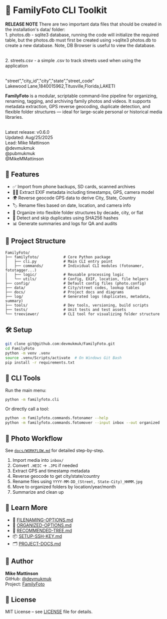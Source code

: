# 📸 FamilyFoto CLI Toolkit

**RELEASE NOTE** There are two important data files that should be created in the installation's data/ folder:
   <br> 1. photos.db - sqlite3 database, running the code will initialize the required table, but the photos.db must first be created using >sqlite3 photos.db to create a new database. Note, DB Browser is useful to view the database.
   
   <br> 2. streets.csv - a simple .csv to track streets used when using the application
    
   <br>   "street","city_id","city","state","street_code"
    <br>  Lakewood Lane,1840015962,Titusville,Florida,LAKETI
    

**FamilyFoto** is a modular, scriptable command-line pipeline for organizing, renaming, tagging, and archiving family photos and videos. It supports metadata extraction, GPS reverse geocoding, duplicate detection, and flexible folder structures — ideal for large-scale personal or historical media libraries.

<br>Latest release: v0.6.0
<br>Updated: Aug/25/2025
<br>Lead: Mike Mattinson
<br>@devmukmuk
<br>@pubmukmuk
<br>@MikeMMattinson

## 🚀 Features

- ✅ Import from phone backups, SD cards, scanned archives
- 🕵️‍♂️ Extract EXIF metadata including timestamps, GPS, camera model
- 🌍 Reverse geocode GPS data to derive City, State, Country
- 🏷️ Rename files based on date, location, and camera info
- 📂 Organize into flexible folder structures by decade, city, or flat
- 🔁 Detect and skip duplicates using SHA256 hashes
- 📊 Generate summaries and logs for QA and audits

## 📁 Project Structure

```
FamilyFoto/
├── familyfoto/           # Core Python package
│   ├── cli.py            # Main CLI entry point
│   ├── commands/         # Individual CLI modules (fotonamer, fototagger...)
│   ├── logic/            # Reusable processing logic
│   └── utils/            # Config, EXIF, location, file helpers
├── config/               # Default config files (photo.config)
├── data/                 # City/street codes, lookup tables
├── docs/                 # Project docs and diagrams
├── log/                  # Generated logs (duplicates, metadata, summary)
├── tools/                # Dev tools, versioning, build scripts
├── tests/                # Unit tests and test assets
└── treeviewer/           # CLI tool for visualizing folder structure
```

## 🛠️ Setup

```bash
git clone git@github.com:devmukmuk/FamilyFoto.git
cd FamilyFoto
python -m venv .venv
source .venv/Scripts/activate  # On Windows Git Bash
pip install -r requirements.txt
```

## 🧰 CLI Tools

Run the main menu:
```bash
python -m familyfoto.cli
```

Or directly call a tool:
```bash
python -m familyfoto.commands.fotonamer --help
python -m familyfoto.commands.fotomover --input inbox --out organized
```

## 📸 Photo Workflow

See [`docs/WORKFLOW.md`](docs/WORKFLOW.md) for detailed step-by-step.

1. Import media into `inbox/`
2. Convert `.HEIC` → `.JPG` if needed
3. Extract GPS and timestamp metadata
4. Reverse geocode to get city/state/country
5. Rename files using `YYYY-MM-DD_(Street, State-City)_HHMM.jpg`
6. Move to organized folders by location/year/month
7. Summarize and clean up

## 🧠 Learn More

- 📄 [FILENAMING-OPTIONS.md](docs/FILENAMING-OPTIONS.md)
- 📄 [ORGANIZED-OPTIONS.md](docs/ORGANIZED-OPTIONS.md)
- 🌳 [RECOMMENDED-TREE.md](docs/RECOMMENDED-TREE.md)
- 📦 [SETUP-SSH-KEY.md](docs/SETUP-SSH-KEY.md)
- 🗂️ [PROJECT-DOCS.md](docs/PROJECT-DOCS.md)

## 👤 Author

**Mike Mattinson**  
GitHub: [@devmukmuk](https://github.com/devmukmuk)  
Project: [FamilyFoto](https://github.com/devmukmuk/FamilyFoto)

## 📜 License

MIT License – see [LICENSE](LICENSE) file for details.
